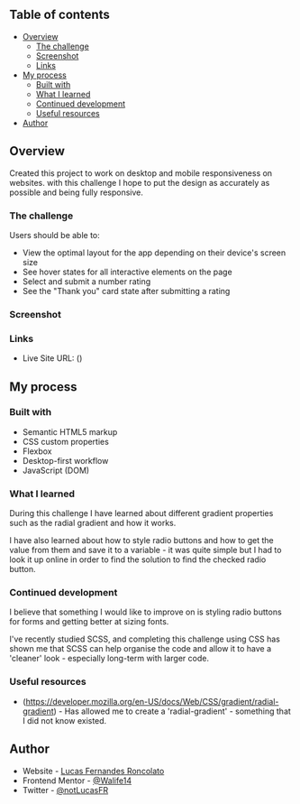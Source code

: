 ## Table of contents

- [Overview](#overview)
  - [The challenge](#the-challenge)
  - [Screenshot](#screenshot)
  - [Links](#links)
- [My process](#my-process)
  - [Built with](#built-with)
  - [What I learned](#what-i-learned)
  - [Continued development](#continued-development)
  - [Useful resources](#useful-resources)
- [Author](#author)

## Overview

Created this project to work on desktop and mobile responsiveness on websites. with this challenge I hope to put the design as accurately as possible and being fully responsive.

### The challenge

Users should be able to:

- View the optimal layout for the app depending on their device's screen size
- See hover states for all interactive elements on the page
- Select and submit a number rating
- See the "Thank you" card state after submitting a rating

### Screenshot



### Links

- Live Site URL: ()

## My process

### Built with

- Semantic HTML5 markup
- CSS custom properties
- Flexbox
- Desktop-first workflow
- JavaScript (DOM)

### What I learned

During this challenge I have learned about different gradient properties such as the radial gradient and how it works.

I have also learned about how to style radio buttons and how to get the value from them and save it to a variable - it was quite simple but I had to look it up online in order to find the solution to find the checked radio button.

### Continued development

I believe that something I would like to improve on is styling radio buttons for forms and getting better at sizing fonts.

I've recently studied SCSS, and completing this challenge using CSS has shown me that SCSS can help organise the code and allow it to have a 'cleaner' look - especially long-term with larger code.

### Useful resources

- (https://developer.mozilla.org/en-US/docs/Web/CSS/gradient/radial-gradient) - Has allowed me to create a 'radial-gradient' - something that I did not know existed.

## Author

- Website - [Lucas Fernandes Roncolato](https://walife14.github.io/portfolio/)
- Frontend Mentor - [@Walife14](https://www.frontendmentor.io/profile/Walife14)
- Twitter - [@notLucasFR](https://www.twitter.com/notLucasFR)
